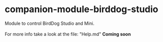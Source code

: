 # companion-module-birddog-studio

Module to control BirdDog Studio and Mini.
<br/>
<br/>For more info take a look at the file: "Help.md" **Coming soon**
